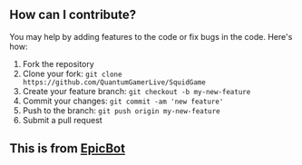 <h2>How can I contribute?</h2>
<p>You may help by adding features to the code or fix bugs in the code. Here's how:</p>
<ol>
  <li>Fork the repository</li>
  <li>Clone your fork: <code>git clone https://github.com/QuantumGamerLive/SquidGame</code></li>
  <li>Create your feature branch: <code>git checkout -b my-new-feature</code></li>
  <li>Commit your changes: <code>git commit -am 'new feature'</code></li>
  <li>Push to the branch: <code>git push origin my-new-feature</code></li>
  <li>Submit a pull request</li>
</ol>

## This is from [EpicBot](https://)
